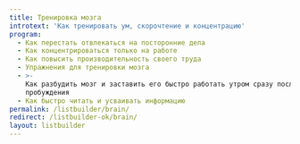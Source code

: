 ```yaml
---
title: Тренировка мозга
introtext: 'Как тренировать ум, скорочтение и концентрацию'
program:
  - Как перестать отвлекаться на посторонние дела
  - Как концентрироваться только на работе
  - Как повысить производительность своего труда
  - Упражнения для тренировки мозга
  - >-
    Как разбудить мозг и заставить его быстро работать утром сразу после
    пробуждения
  - Как быстро читать и усваивать информацию
permalink: /listbuilder/brain/
redirect: /listbuilder-ok/brain/
layout: listbuilder
---
```

